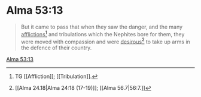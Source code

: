 # Alma 53:13

> But it came to pass that when they saw the danger, and the many <u>afflictions</u>[^a] and tribulations which the Nephites bore for them, they were moved with compassion and were <u>desirous</u>[^b] to take up arms in the defence of their country.

[Alma 53:13](https://www.churchofjesuschrist.org/study/scriptures/bofm/alma/53?lang=eng&id=p13#p13)


[^a]: TG [[Affliction]]; [[Tribulation]].
[^b]: [[Alma 24.18|Alma 24:18 (17-19)]]; [[Alma 56.7|56:7.]]
